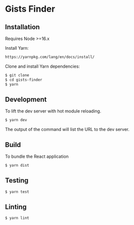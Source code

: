 # Gists Finder

## Installation

Requires Node >=16.x

Install Yarn:

```bash
https://yarnpkg.com/lang/en/docs/install/
```

Clone and install Yarn dependencies:

```bash
$ git clone
$ cd gists-finder
$ yarn
```

## Development

To lift the dev server with hot module reloading.

```bash
$ yarn dev
```

The output of the command will list the URL to the dev server.

## Build

To bundle the React application

```bash
$ yarn dist
```

## Testing

```bash
$ yarn test
```

## Linting

```bash
$ yarn lint
```
